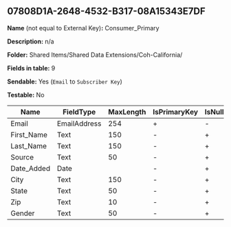 ## 07808D1A-2648-4532-B317-08A15343E7DF

**Name** (not equal to External Key)**:** Consumer_Primary

**Description:** n/a

**Folder:** Shared Items/Shared Data Extensions/Coh-California/

**Fields in table:** 9

**Sendable:** Yes (`Email` to `Subscriber Key`)

**Testable:** No

| Name | FieldType | MaxLength | IsPrimaryKey | IsNullable | DefaultValue |
| --- | --- | --- | --- | --- | --- |
| Email | EmailAddress | 254 | + | - |  |
| First_Name | Text | 150 | - | + |  |
| Last_Name | Text | 150 | - | + |  |
| Source | Text | 50 | - | + |  |
| Date_Added | Date |  | - | + | GetDate() |
| City | Text | 150 | - | + |  |
| State | Text | 50 | - | + |  |
| Zip | Text | 10 | - | + |  |
| Gender | Text | 50 | - | + |  |
